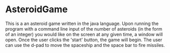 # AsteroidGame
This is a an asteroid game written in the java language. Upon running the program with a command line input of the number of asteroids (in the form of an integer) you would like on the screen at any given time, a window will open. Once the user clicks the 'start' button, the game will begin. The user can use the d-pad to move the spaceship and the space bar to fire missiles.
